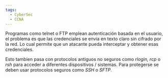 ```yaml
---
tags:
  - CyberSec
  - CCNA
---
```

Programas como telnet o FTP emplean autenticación basada en el usuario, el problema es que las credenciales se envia en texto claro sin cifrado por la red. Lo cual permite que un atacante pueda interceptar y obtener esas credenciales. 

Esto tambien pasa con protocolos antiguos no seguros como _rlogin, rcp_ o _rsh_ para acceder a diferentes dispositivos / sistemas. Para protegerse se deben usar protocolos seguros como _SSH_ o _SFTP_. 